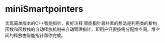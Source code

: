 # miniSmartpointers
实现简单版本的C++智能指针，良好注释
智能指针最朴素的想法是利用类的析构函数和函数栈的自动释放机制来自动管理指针，即用户只要按需分配堆空间，堆空间的释放由智能指针帮你完成。
